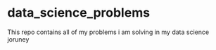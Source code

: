 # data_science_problems
This repo contains all of my problems i am solving in my data science joruney

